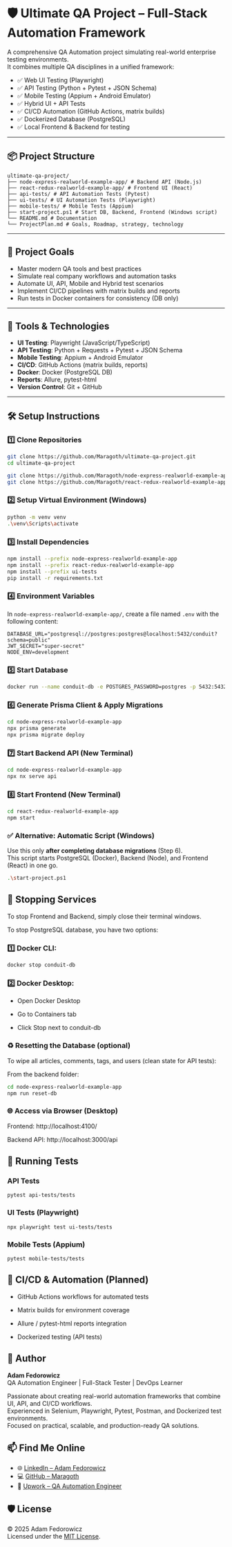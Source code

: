 # 🛡️ Ultimate QA Project – Full-Stack Automation Framework

A comprehensive QA Automation project simulating real-world enterprise testing environments.  
It combines multiple QA disciplines in a unified framework:

- ✅ Web UI Testing (Playwright)
- ✅ API Testing (Python + Pytest + JSON Schema)
- ✅ Mobile Testing (Appium + Android Emulator)
- ✅ Hybrid UI + API Tests
- ✅ CI/CD Automation (GitHub Actions, matrix builds)
- ✅ Dockerized Database (PostgreSQL)
- ✅ Local Frontend & Backend for testing

---

## 📦 Project Structure

```
ultimate-qa-project/
├── node-express-realworld-example-app/ # Backend API (Node.js)
├── react-redux-realworld-example-app/ # Frontend UI (React)
├── api-tests/ # API Automation Tests (Pytest)
├── ui-tests/ # UI Automation Tests (Playwright)
├── mobile-tests/ # Mobile Tests (Appium)
├── start-project.ps1 # Start DB, Backend, Frontend (Windows script)
└── README.md # Documentation
└── ProjectPlan.md # Goals, Roadmap, strategy, technology
```


---

## 🎯 Project Goals

- Master modern QA tools and best practices
- Simulate real company workflows and automation tasks
- Automate UI, API, Mobile and Hybrid test scenarios
- Implement CI/CD pipelines with matrix builds and reports
- Run tests in Docker containers for consistency (DB only)

---

## 🔧 Tools & Technologies

- **UI Testing**: Playwright (JavaScript/TypeScript)
- **API Testing**: Python + Requests + Pytest + JSON Schema
- **Mobile Testing**: Appium + Android Emulator
- **CI/CD**: GitHub Actions (matrix builds, reports)
- **Docker**: Docker (PostgreSQL DB)
- **Reports**: Allure, pytest-html
- **Version Control**: Git + GitHub

---

## 🛠️ Setup Instructions

### 1️⃣ Clone Repositories

```bash
git clone https://github.com/Maragoth/ultimate-qa-project.git
cd ultimate-qa-project

git clone https://github.com/Maragoth/node-express-realworld-example-app.git
git clone https://github.com/Maragoth/react-redux-realworld-example-app.git
```

### 2️⃣ Setup Virtual Environment (Windows)

```bash
python -m venv venv
.\venv\Scripts\activate
```

### 3️⃣ Install Dependencies

```bash
npm install --prefix node-express-realworld-example-app
npm install --prefix react-redux-realworld-example-app
npm install --prefix ui-tests
pip install -r requirements.txt
```

### 4️⃣ Environment Variables

In `node-express-realworld-example-app/`, create a file named `.env` with the following content:

```
DATABASE_URL="postgresql://postgres:postgres@localhost:5432/conduit?schema=public"
JWT_SECRET="super-secret"
NODE_ENV=development
```

### 5️⃣ Start Database
```bash
docker run --name conduit-db -e POSTGRES_PASSWORD=postgres -p 5432:5432 -d postgres
```
### 6️⃣ Generate Prisma Client & Apply Migrations
```bash
cd node-express-realworld-example-app
npx prisma generate
npx prisma migrate deploy
```
### 7️⃣ Start Backend API (New Terminal)
```bash
cd node-express-realworld-example-app
npx nx serve api
```
### 8️⃣ Start Frontend (New Terminal)
```bash
cd react-redux-realworld-example-app
npm start
```
### ✅ Alternative: Automatic Script (Windows)
Use this only **after completing database migrations** (Step 6).  
This script starts PostgreSQL (Docker), Backend (Node), and Frontend (React) in one go.

```bash
.\start-project.ps1
```
## 🛑 Stopping Services
To stop Frontend and Backend, simply close their terminal windows.

To stop PostgreSQL database, you have two options:

### 1️⃣ Docker CLI:
```bash
docker stop conduit-db
```
### 2️⃣ Docker Desktop:
- Open Docker Desktop

- Go to Containers tab

- Click Stop next to conduit-db

### ♻️ Resetting the Database (optional)
To wipe all articles, comments, tags, and users (clean state for API tests):

From the backend folder:
```bash
cd node-express-realworld-example-app
npm run reset-db
```
### 🌐 Access via Browser (Desktop)

Frontend: http://localhost:4100/

Backend API: http://localhost:3000/api

## 🚀 Running Tests

### API Tests
```
pytest api-tests/tests
```
### UI Tests (Playwright)
```
npx playwright test ui-tests/tests
```
### Mobile Tests (Appium)
```
pytest mobile-tests/tests
```

## 🚧 CI/CD & Automation (Planned)
- GitHub Actions workflows for automated tests

- Matrix builds for environment coverage

- Allure / pytest-html reports integration

- Dockerized testing (API tests)
  
## 👤 Author

**Adam Fedorowicz**  
QA Automation Engineer | Full-Stack Tester | DevOps Learner

Passionate about creating real-world automation frameworks that combine UI, API, and CI/CD workflows.  
Experienced in Selenium, Playwright, Pytest, Postman, and Dockerized test environments.  
Focused on practical, scalable, and production-ready QA solutions.  

## 📫 Find Me Online

- 🌐 [LinkedIn – Adam Fedorowicz](https://www.linkedin.com/in/adam-fedorowicz-UK)
- 💻 [GitHub – Maragoth](https://github.com/Maragoth)
- 💼 [Upwork – QA Automation Engineer](https://www.upwork.com/freelancers/~018d6c0e188850f30d?mp_source=share)
  
## 🛡️ License

© 2025 Adam Fedorowicz  
Licensed under the [MIT License](https://opensource.org/licenses/MIT).
